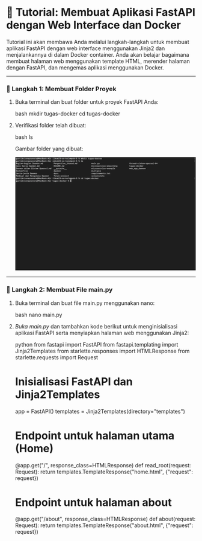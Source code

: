 # 🚀 Tutorial: Membuat Aplikasi FastAPI dengan Web Interface dan Docker

Tutorial ini akan membawa Anda melalui langkah-langkah untuk membuat aplikasi FastAPI dengan web interface menggunakan Jinja2 dan menjalankannya di dalam Docker container. Anda akan belajar bagaimana membuat halaman web menggunakan template HTML, merender halaman dengan FastAPI, dan mengemas aplikasi menggunakan Docker.

---

### 📁 Langkah 1: Membuat Folder Proyek

1. Buka terminal dan buat folder untuk proyek FastAPI Anda:

   bash
   mkdir tugas-docker
   cd tugas-docker
   

2. Verifikasi folder telah dibuat:

   bash
   ls
   

   Gambar folder yang dibuat:
   
   ![Membuat Folder Proyek](screenshot/create_folder.png)

---
### 📝 Langkah 2: Membuat File main.py

1. Buka terminal dan buat file main.py menggunakan nano:

   bash
   nano main.py
   

2. *Buka main.py* dan tambahkan kode berikut untuk menginisialisasi aplikasi FastAPI serta menyiapkan halaman web menggunakan Jinja2:

   python
   from fastapi import FastAPI
   from fastapi.templating import Jinja2Templates
   from starlette.responses import HTMLResponse
   from starlette.requests import Request

   # Inisialisasi FastAPI dan Jinja2Templates
   app = FastAPI()
   templates = Jinja2Templates(directory="templates")

   # Endpoint untuk halaman utama (Home)
   @app.get("/", response_class=HTMLResponse)
   def read_root(request: Request):
       return templates.TemplateResponse("home.html", {"request": request})

   # Endpoint untuk halaman about
   @app.get("/about", response_class=HTMLResponse)
   def about(request: Request):
       return templates.TemplateResponse("about.html", {"request": request})